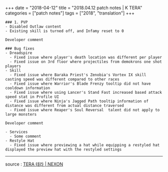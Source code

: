 +++
date = "2018-04-12"
title = "2018.04.12 patch notes | K TERA"
categories = ["patch notes"]
tags = ["2018", "translation"]
+++

```
### 1. PVP
- Disabled Outlaw content
- Existing skill is turned off, and Infamy reset to 0

Developer comment

### Bug fixes
- Dreadspire
  - Fixed issue where player's death location was different per player
  - Fixed issue on 3rd floor where projectiles from demokrons one shot players
- Skill
  - Fixed issue where Baraka Priest's Zenobia's Vortex IX skill casting speed was different compared to other races
  - Fixed issue where Warrior's Blade Frenzy tooltip did not have cooldown information
  - Fixed issue where using Lancer's Stand Fast increased based attack speed stat in Profile UI
  - Fixed issue where Ninja's Jagged Path tooltip information of distance was different from actual distance traversed
  - Fixed issue where Reaper's Soul Reversal  talent did not apply to large monsters

Developer comment

- Services
  - Some comment
- Restyle Hat
  - Fixed issue where previewing a hat while equipping a restyled hat displayed the preview hat with the restyled settings
```

----

source : [TERA 테라 | NEXON](http://tera.nexon.com/news/update/view.aspx?n4articlesn=327)
